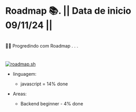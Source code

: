 # Roadmap 📚. || Data de inicio 09/11/24 ||
#
👨‍💻 Progredindo com Roadmap . . .
#
<a href="https://roadmap.sh"><img src="https://roadmap.sh/card/tall/672f688c31d65c235d9f6edf?variant=dark" alt="roadmap.sh"/></a>

* linguagem:
  - javascript = 14% done

* Areas:
  - Backend beginner - 4% done
